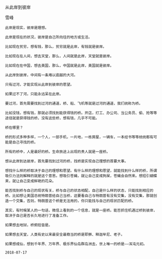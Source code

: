 从此岸到彼岸

雪峰


    此岸是现实，彼岸是理想。

    此岸是现在的状况，彼岸是自己所向往的地方或生活。

    比如现在贫穷，想有钱，那么，贫穷就是此岸，有钱就是彼岸。

    比如现在在人间，想去天堂，那么，人间就是此岸，天堂就是彼岸。

    比如现在在中国，想去美国，那么，中国就是此岸，美国就是彼岸。

    从此岸到彼岸，中间有一条难以逾越的大河。

    只有过河，才能实现从此岸到彼岸的愿望。

    如果过不了河，只能永远呆在此岸。

    要过河，首先需要找到过河的通道，桥、船、飞机等就是过河的通道，我们统称为桥。

    比如没钱，想有钱，那就必须找到能获得钱的桥。开店，打工、办公司、当公务员、偷、抢等等途径就是获得钱的桥，没有这些桥，想有钱，几乎不可能。

    桥在哪里？

    桥的形式多种多样，一个人，一部手机，一片地，一栋房屋，一辆车，一本经书等等统统都有可能是自己寻找的桥。

    所有的桥中，人是最好的桥。生命旅途上出现的贵人就是一座桥。

    想从此岸到达彼岸，首先要找到过河的桥，找桥是实现自己理想的首要大事。

    想找什么样的桥取决于自己的理想和愿望。有什么样的理想和愿望，就能找到什么样的桥，所谓吸引力法则解释的就是这个意思。想吸引苍蝇，就让自己变成狗屎，苍蝇会自然来。想招引蝴蝶来，就让自己变成鲜艳的花朵。

    能否找到桥与自己的现状有关，桥与自己的状态相配，自己是什么样的状态，只能找到相应的桥。比如想让美国总统特朗普给自己当桥，这要看自己与特朗普有没有交集，没有交集，那就创造一个交集，否则，特朗普这个桥是无法用的，你只能找与自己的现状匹配的桥。

    其实，有时候某人的一句话，微信上看到的一个信息，就是一座桥。能否抓住机遇过桥到彼岸，取决于自己是否长久地进行了准备工作。

    如果想去地狱，桥俯拾皆是。

    如果想去天堂，人类有史以来最安全最稳当的桥是耶稣、释迦牟尼、老子。

    如果想成仙，想到千年界、万年界、极乐界仙岛群岛洲去，世上唯一的桥是——浑沌元初。

    2018-07-17



